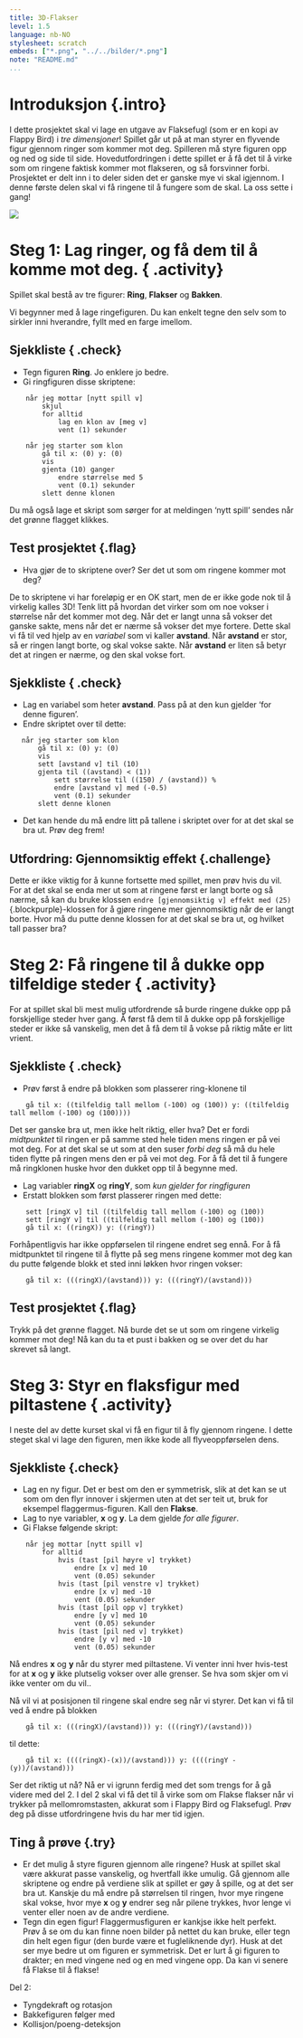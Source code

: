 ```yaml
---
title: 3D-Flakser
level: 1.5
language: nb-NO
stylesheet: scratch
embeds: ["*.png", "../../bilder/*.png"]
note: "README.md"
...
```


# Introduksjon {.intro}

I dette prosjektet skal vi lage en utgave av Flaksefugl (som er en kopi av Flappy Bird) i *tre dimensjoner*! Spillet går ut på at man styrer en flyvende figur gjennom ringer som kommer mot deg. Spilleren må styre figuren opp og ned og side til side. Hovedutfordringen i dette spillet er å få det til å virke som om ringene faktisk kommer mot flakseren, og så forsvinner forbi. Prosjektet er delt inn i to deler siden det er ganske mye vi skal igjennom. I denne første delen skal vi få ringene til å fungere som de skal. La oss sette i gang!

![](flakser.png)

# Steg 1: Lag ringer, og få dem til å komme mot deg. { .activity}

Spillet skal bestå av tre figurer: __Ring__, __Flakser__ og __Bakken__. 

Vi begynner med å lage ringefiguren. Du kan enkelt tegne den selv som to sirkler inni hverandre, fyllt med en farge imellom.  

## Sjekkliste { .check}
+ Tegn figuren __Ring__. Jo enklere jo bedre.
+ Gi ringfiguren disse skriptene:

```blocks
	når jeg mottar [nytt spill v]
		skjul
		for alltid
			lag en klon av [meg v]
			vent (1) sekunder
```
```blocks
	når jeg starter som klon
		gå til x: (0) y: (0)
		vis
		gjenta (10) ganger
			endre størrelse med 5
			vent (0.1) sekunder
		slett denne klonen
```

Du må også lage et skript som sørger for at meldingen ‘nytt spill’ sendes når det grønne flagget klikkes. 

## Test prosjektet {.flag}

+ Hva gjør de to skriptene over? Ser det ut som om ringene kommer mot deg?

De to skriptene vi har foreløpig er en OK start, men de er ikke gode nok til å virkelig kalles 3D! Tenk litt på hvordan det virker som om noe vokser i størrelse når det kommer mot deg. Når det er langt unna så vokser det ganske sakte, mens når det er nærme så vokser det mye fortere. Dette skal vi få til ved hjelp av en *variabel* som vi kaller __avstand__. Når __avstand__ er stor, så er ringen langt borte, og skal vokse sakte. Når __avstand__ er liten så betyr det at ringen er nærme, og den skal vokse fort.

## Sjekkliste { .check}

+ Lag en variabel som heter __avstand__. Pass på at den kun gjelder ‘for denne figuren’. 
+ Endre skriptet over til dette:

 ```blocks
	når jeg starter som klon
		gå til x: (0) y: (0)
		vis
		sett [avstand v] til (10)
		gjenta til ((avstand) < (1))
			sett størrelse til ((150) / (avstand)) %
			endre [avstand v] med (-0.5)
			vent (0.1) sekunder
		slett denne klonen
```
+ Det kan hende du må endre litt på tallene i skriptet over for at det skal se bra ut. Prøv deg frem!

## Utfordring: Gjennomsiktig effekt {.challenge}

Dette er ikke viktig for å kunne fortsette med spillet, men prøv hvis du vil. For at det skal se enda mer ut som at ringene først er langt borte og så nærme, så kan du bruke klossen `endre [gjennomsiktig v] effekt med (25)`{.blockpurple}-klossen for å gjøre ringene mer gjennomsiktig når de er langt borte. Hvor må du putte denne klossen for at det skal se bra ut, og hvilket tall passer bra?

# Steg 2: Få ringene til å dukke opp tilfeldige steder { .activity}

For at spillet skal bli mest mulig utfordrende så burde ringene dukke opp på forskjellige steder hver gang. Å først få dem til å dukke opp på forskjellige steder er ikke så vanskelig, men det å få dem til å vokse på riktig måte er litt vrient. 

## Sjekkliste { .check}

+ Prøv først å endre på blokken som plasserer ring-klonene til 
```blocks
	gå til x: ((tilfeldig tall mellom (-100) og (100)) y: ((tilfeldig tall mellom (-100) og (100))))
```
Det ser ganske bra ut, men ikke helt riktig, eller hva? Det er fordi *midtpunktet* til ringen er på samme sted hele tiden mens ringen er på vei mot deg. For at det skal se ut som at den suser *forbi deg* så må du hele tiden flytte på ringen mens den er på vei mot deg. For å få det til å fungere må ringklonen huske hvor den dukket opp til å begynne med. 

+ Lag variabler __ringX__ og __ringY__, som *kun gjelder for ringfiguren*
+ Erstatt blokken som først plasserer ringen med dette:
```blocks
	sett [ringX v] til ((tilfeldig tall mellom (-100) og (100))
	sett [ringY v] til ((tilfeldig tall mellom (-100) og (100))
	gå til x: ((ringX)) y: ((ringY))
```
Forhåpentligvis har ikke oppførselen til ringene endret seg ennå. For å få midtpunktet til ringene til å flytte på seg mens ringene kommer mot deg kan du putte følgende blokk et sted inni løkken hvor ringen vokser:
```blocks
	gå til x: (((ringX)/(avstand))) y: (((ringY)/(avstand)))
```

## Test prosjektet {.flag}

Trykk på det grønne flagget. Nå burde det se ut som om ringene virkelig kommer mot deg! Nå kan du ta et pust i bakken og se over det du har skrevet så langt. 

# Steg 3: Styr en flaksfigur med piltastene { .activity}

I neste del av dette kurset skal vi få en figur til å fly gjennom ringene. I dette steget skal vi lage den figuren, men ikke kode all flyveoppførselen dens.

## Sjekkliste {.check}

+ Lag en ny figur. Det er best om den er symmetrisk, slik at det kan se ut som om den flyr innover i skjermen uten at det ser teit ut, bruk for eksempel flaggermus-figuren. Kall den __Flakse__.
+ Lag to nye variabler, __x__ og __y__. La dem gjelde *for alle figurer*. 
+ Gi Flakse følgende skript:

```blocks
	når jeg mottar [nytt spill v]
		for alltid
			hvis (tast [pil høyre v] trykket)
				endre [x v] med 10
				vent (0.05) sekunder
			hvis (tast [pil venstre v] trykket)
				endre [x v] med -10
				vent (0.05) sekunder
			hvis (tast [pil opp v] trykket)
				endre [y v] med 10
				vent (0.05) sekunder
			hvis (tast [pil ned v] trykket)
				endre [y v] med -10
				vent (0.05) sekunder
```
 Nå endres __x__ og __y__ når du styrer med piltastene. Vi venter inni hver hvis-test for at __x__ og __y__ ikke plutselig vokser over alle grenser. Se hva som skjer om vi ikke venter om du vil..

Nå vil vi at posisjonen til ringene skal endre seg når vi styrer. Det kan vi få til ved å endre på blokken 
```blocks
	gå til x: (((ringX)/(avstand))) y: (((ringY)/(avstand)))
```
til dette:
```blocks
	gå til x: ((((ringX)-(x))/(avstand))) y: ((((ringY - (y))/(avstand)))
```
Ser det riktig ut nå? Nå er vi igrunn ferdig med det som trengs for å gå videre med del 2. I del 2 skal vi få det til å virke som om Flakse flakser når vi trykker på mellomromstasten, akkurat som i Flappy Bird og Flaksefugl. Prøv deg på disse utfordringene hvis du har mer tid igjen.

## Ting å prøve {.try}

+ Er det mulig å styre figuren gjennom alle ringene? Husk at spillet skal være akkurat passe vanskelig, og hvertfall ikke umulig. Gå gjennom alle skriptene og endre på verdiene slik at spillet er gøy å spille, og at det ser bra ut. Kanskje du må endre på størrelsen til ringen, hvor mye ringene skal vokse, hvor mye __x__ og __y__ endrer seg når pilene trykkes, hvor lenge vi venter eller noen av de andre verdiene. 
+ Tegn din egen figur! Flaggermusfiguren er kankjse ikke helt perfekt. Prøv å se om du kan finne noen bilder på nettet du kan bruke, eller tegn din helt egen figur (den burde være et fugleliknende dyr). Husk at det ser mye bedre ut om figuren er symmetrisk. Det er lurt å gi figuren to drakter; en med vingene ned og en med vingene opp. Da kan vi senere få Flakse til å flakse!

Del 2:
+ Tyngdekraft og rotasjon
+ Bakkefiguren følger med
+ Kollisjon/poeng-deteksjon